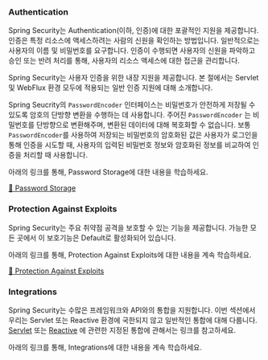 ### Authentication

Spring Security는 Authentication(이하, 인증)에 대한 포괄적인 지원을 제공합니다. 인증은 특정 리소스에 액세스하려는 사람의 신원을 확인하는 방법입니다. 일반적으로는 사용자의 이름 및 비밀번호를 요구합니다. 인증이 수행되면 사용자의 신원을 파악하고 승인 또는 반려 처리를 통해, 사용자의 리소스 액세스에 대한 접근을 관리합니다.

Spring Security는 사용자 인증을 위한 내장 지원을 제공합니다. 본 절에서는 Servlet 및 WebFlux 환경 모두에 적용되는 일반 인증 지원에 대해 소개합니다.

Spring Seucrity의 `PasswordEncoder` 인터페이스는 비밀번호가 안전하게 저장될 수 있도록 암호의 단방향 변환을 수행하는 데 사용합니다. 주어진 `PasswordEncoder` 는 비밀번호를 단방향으로 변환해주며, 변환된 데이터에 대해 복호화할 수 없습니다. 보통 `PasswordEncoder`를 사용하여 저장되는 비밀번호의 암호화된 값은 사용자가 로그인을 통해 인증을 시도할 때, 사용자의 입력된 비밀번호 정보와 암호화된 정보를 비교하여 인증을 처리할 때 사용합니다.

아래의 링크를 통해, Password Storage에 대한 내용을 학습하세요.

[📔 Password Storage](features/SpringSecurity_PasswordStorage.md)

### Protection Against Exploits

Spring Security는 주요 취약점 공격을 보호할 수 있는 기능을 제공합니다. 가능한 모든 곳에서 이 보호기능은 Default로 활성화되어 있습니다.

아래의 링크를 통해, Protection Against Exploits에 대한 내용을 계속 학습하세요.

[📔 Protection Against Exploits](features/SpringSecurity_ProtectionAgainstExploits.md)

### Integrations

Spring Security는 수많은 프레임워크와 API와의 통합을 지원합니다. 이번 섹션에서 우리는 Servlet 또는 Reactive 환경에 국한되지 않고 일반적인 통합에 대해 다룹니다. [Servlet](https://docs.spring.io/spring-security/reference/servlet/integrations/index.html) 또는 [Reactive](https://docs.spring.io/spring-security/reference/servlet/integrations/index.html) 에 관련한 지정된 통합에 관해서는 링크를 참고하세요.

아래의 링크를 통해, Integrations에 대한 내용을 계속 학습하세요.
